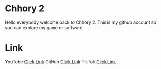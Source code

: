 # Chhory 2
Hello everybody welcome back to Chhory 2. This is my github account so you can explore my game or software.
# Link
YouTube [Click Link](https://m.youtube.com/@chhory2)
GitHub [Click Link](https://github.com/Chhory2)
TikTok [Click Link](https://www.tiktok.com/@zchhory2)
